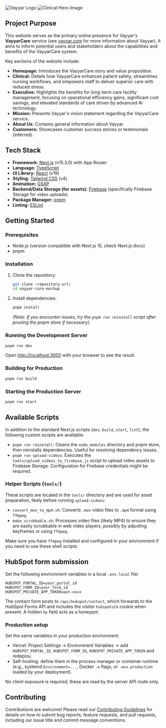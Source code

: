 ![Vayyar Logo](public/images/vayyar-logo-text.png)
![Clinical Hero Image](public/images/clinical/clinical-hero.jpg)

## Project Purpose

This website serves as the primary online presence for Vayyar's **VayyarCare** service (see [vayyar.com](https://vayyar.com) for more information about Vayyar). It aims to inform potential users and stakeholders about the capabilities and benefits of the VayyarCare system.

Key sections of the website include:

-   **Homepage:** Introduces the VayyarCare story and value proposition.
-   **Clinical:** Details how VayyarCare enhances patient safety, streamlines nursing workflows, and empowers staff to deliver superior care with reduced stress.
-   **Executive:** Highlights the benefits for long-term care facility management, focusing on operational efficiency gains, significant cost savings, and elevated standards of care driven by advanced AI technology.
-   **Mission:** Presents Vayyar's vision statement regarding the VayyarCare service.
-   **About Us:** Contains general information about Vayyar.
-   **Customers:** Showcases customer success stories or testimonials (inferred).

## Tech Stack

-   **Framework:** [Next.js](https://nextjs.org/) (v15.3.0) with App Router
-   **Language:** [TypeScript](https://www.typescriptlang.org/)
-   **UI Library:** [React](https://reactjs.org/) (v19)
-   **Styling:** [Tailwind CSS](https://tailwindcss.com/) (v4)
-   **Animation:** [GSAP](https://greensock.com/gsap/)
-   **Backend/Data Storage (for assets):** [Firebase](https://firebase.google.com/) (specifically Firebase Storage for video uploads)
-   **Package Manager:** [pnpm](https://pnpm.io/)
-   **Linting:** [ESLint](https://eslint.org/)

## Getting Started

### Prerequisites

-   Node.js (version compatible with Next.js 15, check Next.js docs)
-   pnpm

### Installation

1.  Clone the repository:
    ```bash
    git clone <repository-url>
    cd vayyar-care-mockup
    ```
2.  Install dependencies:
    ```bash
    pnpm install
    ```
    _(Note: If you encounter issues, try the `pnpm run reinstall` script after pruning the pnpm store if necessary)._

### Running the Development Server

```bash
pnpm run dev
```

Open [http://localhost:3000](http://localhost:3000) with your browser to see the result.

### Building for Production

```bash
pnpm run build
```

### Starting the Production Server

```bash
pnpm run start
```

## Available Scripts

In addition to the standard Next.js scripts (`dev`, `build`, `start`, `lint`), the following custom scripts are available:

-   `pnpm run reinstall`: Cleans the `node_modules` directory and pnpm store, then reinstalls dependencies. Useful for resolving dependency issues.
-   `pnpm run upload-videos`: Executes the `tools/upload_videos_to_firebase.js` script to upload video assets to Firebase Storage. Configuration for Firebase credentials might be required.

### Helper Scripts (`tools/`)

These scripts are located in the `tools/` directory and are used for asset preparation, likely before running `upload-videos`:

-   `convert_mov_to_mp4.sh`: Converts `.mov` video files to `.mp4` format using `ffmpeg`.
-   `make_scrubbable.sh`: Processes video files (likely MP4) to ensure they are easily scrubbable in web video players, possibly by adjusting keyframes or using `ffmpeg`.

Make sure you have `ffmpeg` installed and configured in your environment if you need to use these shell scripts.

## HubSpot form submission

Set the following environment variables in a local `.env.local` file:

```
HUBSPOT_PORTAL_ID=your_portal_id
HUBSPOT_FORM_ID=your_form_id
HUBSPOT_PRIVATE_APP_TOKEN=pat-xxxx
```

The contact form posts to `/api/hubspot/contact`, which forwards to the HubSpot Forms API and includes the visitor `hubspotutk` cookie when present. A hidden `hp` field acts as a honeypot.

### Production setup

Set the same variables in your production environment:

-   Vercel: Project Settings → Environment Variables → add `HUBSPOT_PORTAL_ID`, `HUBSPOT_FORM_ID`, `HUBSPOT_PRIVATE_APP_TOKEN` and redeploy.
-   Self-hosting: define them in the process manager or container runtime (e.g., systemd `Environment=...`, Docker `-e` flags, or `.env.production` loaded by your deployment).

No client exposure is required; these are read by the server API route only.

## Contributing

Contributions are welcome! Please read our [Contributing Guidelines](CONTRIBUTING.md) for details on how to submit bug reports, feature requests, and pull requests, including our issue title and commit message conventions.
